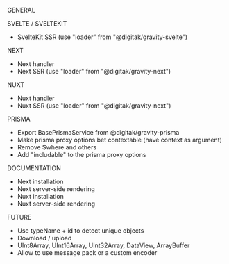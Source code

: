 GENERAL

SVELTE / SVELTEKIT
- SvelteKit SSR (use "loader" from "@digitak/gravity-svelte")

NEXT
- Next handler
- Next SSR (use "loader" from "@digitak/gravity-next")

NUXT
- Nuxt handler
- Nuxt SSR (use "loader" from "@digitak/gravity-next")

PRISMA
- Export BasePrismaService from @digitak/gravity-prisma
- Make prisma proxy options bet contextable (have context as argument)
- Remove $where and others
- Add "includable" to the prisma proxy options

DOCUMENTATION
- Next installation
- Next server-side rendering
- Nuxt installation
- Nuxt server-side rendering

FUTURE
- Use typeName + id to detect unique objects
- Download / upload
- UInt8Array, UInt16Array, UInt32Array, DataView, ArrayBuffer
- Allow to use message pack or a custom encoder
